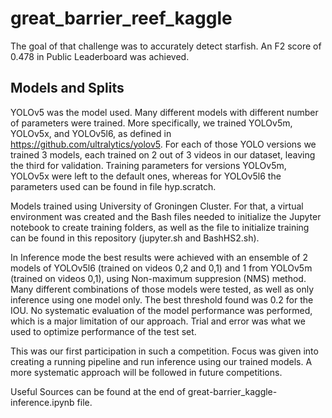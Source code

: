 # great_barrier_reef_kaggle

The goal of that challenge was to accurately detect starfish. An F2 score of 0.478 in Public Leaderboard was achieved.

## Models and Splits

YOLOv5 was the model used. Many different models with different number of parameters were trained. More specifically, we trained YOLOv5m, YOLOv5x, and YOLOv5l6, as defined in https://github.com/ultralytics/yolov5. For each of those YOLO versions we trained 3 models, each trained on 2 out of 3 videos in our dataset, leaving the third for validation. Training parameters for versions YOLOv5m, YOLOv5x were left to the default ones, whereas for YOLOv5l6 the parameters used can be found in file hyp.scratch. 

Models trained using University of Groningen Cluster. For that, a virtual environment was created and the Bash files needed to initialize the Jupyter notebook to create training folders, as well as the file to initialize training can be found in this repository (jupyter.sh and BashHS2.sh).

In Inference mode the best results were achieved with an ensemble of 2 models of YOLOv5l6 (trained on videos 0,2 and 0,1) and 1 from YOLOv5m (trained on videos 0,1), using Non-maximum suppresion (NMS) method. Many different combinations of those models were tested, as well as only inference using one model only. The best threshold found was 0.2 for the IOU. No systematic evaluation of the model performance was performed, which is a major limitation of our approach. Trial and error was what we used to optimize performance of the test set. 

This was our first participation in such a competition. Focus was given into creating a running pipeline and run inference using our trained models. A more systematic approach will be followed in future competitions. 

Useful Sources can be found at the end of great-barrier_kaggle-inference.ipynb file.

